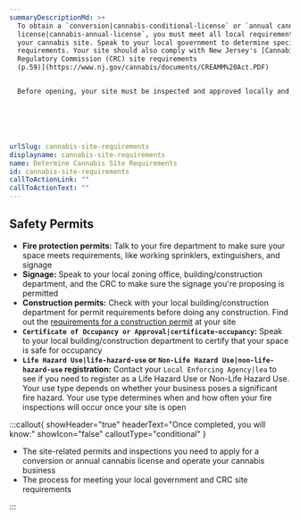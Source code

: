 ```yaml
---
summaryDescriptionMd: >+
  To obtain a `conversion|cannabis-conditional-license` or `annual cannabis
  license|cannabis-annual-license`, you must meet all local requirements for
  your cannabis site. Speak to your local government to determine specific
  requirements. Your site should also comply with New Jersey's [Cannabis
  Regulatory Commission (CRC) site requirements
  (p.59)](https://www.nj.gov/cannabis/documents/CREAMM%20Act.PDF)


  Before opening, your site must be inspected and approved locally and by the CRC to ensure customer and employee safety. The CRC inspection takes place after they approve your conversion or annual license application, but before issuing your license.






urlSlug: cannabis-site-requirements
displayname: cannabis-site-requirements
name: Determine Cannabis Site Requirements
id: cannabis-site-requirements
callToActionLink: ""
callToActionText: ""
---
```


## Safety Permits

* **Fire protection permits:** Talk to your fire department to make sure your space meets requirements, like working sprinklers, extinguishers, and signage
* **Signage:** Speak to your local zoning office, building/construction department, and the CRC to make sure the signage you're proposing is permitted
* **Construction permits:** Check with your local building/construction department for permit requirements before doing any construction. Find out the [requirements for a construction permit](https://business.nj.gov/pages/building-permits-and-inspections) at your site
* **`Certificate of Occupancy or Approval|certificate-occupancy`:** Speak to your local building/construction department to certify that your space is safe for occupancy
* **`Life Hazard Use|life-hazard-use` or `Non-Life Hazard Use|non-life-hazard-use` registration:** Contact your `Local Enforcing Agency|lea` to see if you need to register as a Life Hazard Use or Non-Life Hazard Use. Your use type depends on whether your business poses a significant fire hazard. Your use type determines when and how often your fire inspections will occur once your site is open

:::callout{ showHeader="true" headerText="Once completed, you will know:" showIcon="false" calloutType="conditional" }

- The site-related permits and inspections you need to apply for a conversion or annual cannabis license and operate your cannabis business
- The process for meeting your local government and CRC site requirements

:::
